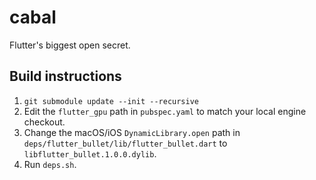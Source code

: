 # cabal

Flutter's biggest open secret.

## Build instructions

1. `git submodule update --init --recursive`
2. Edit the `flutter_gpu` path in `pubspec.yaml` to match your local engine checkout.
3. Change the macOS/iOS `DynamicLibrary.open` path in `deps/flutter_bullet/lib/flutter_bullet.dart` to `libflutter_bullet.1.0.0.dylib`.
4. Run `deps.sh`.
